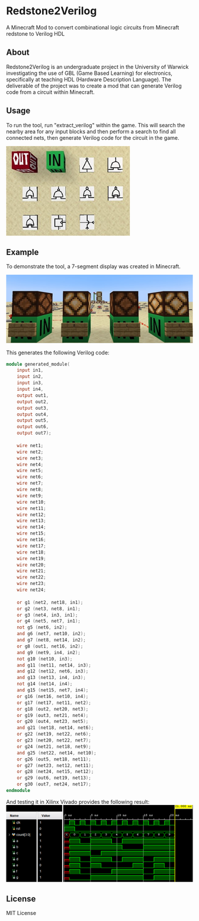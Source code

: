[7seg_minecraft]: https://github.com/raymondtliu/Redstone2Verilog/blob/master/screenshots/7seg_minecraft.jpg?raw=true 
[7seg_sim]: https://github.com/raymondtliu/Redstone2Verilog/blob/master/screenshots/7seg_sim.png?raw=true 
[redstone2verilog_blocks]: https://github.com/raymondtliu/Redstone2Verilog/blob/master/screenshots/redstone2verilog_blocks.jpg?raw=true 

# Redstone2Verilog
A Minecraft Mod to convert combinational logic circuits from Minecraft redstone to Verilog HDL

## About
Redstone2Verilog is an undergraduate project in the University of Warwick investigating the use of GBL (Game Based Learning) for electronics, specifically at teaching HDL (Hardware Description Language). The deliverable of the project was to create a mod that can generate Verilog code from a circuit within Minecraft.

## Usage
To run the tool, run "extract_verilog" within the game.
This will search the nearby area for any input blocks and then perform a search to find all connected nets, then generate Verilog code for the circuit in the game.

![redstone2verilog_blocks][redstone2verilog_blocks] 

## Example
To demonstrate the tool, a 7-segment display was created in Minecraft.

![7seg_minecraft][7seg_minecraft]

This generates the following Verilog code:

``` verilog 
module generated_module(
	input in1,
	input in2,
	input in3,
	input in4,
	output out1,
	output out2,
	output out3,
	output out4,
	output out5,
	output out6,
	output out7);

	wire net1;
	wire net2;
	wire net3;
	wire net4;
	wire net5;
	wire net6;
	wire net7;
	wire net8;
	wire net9;
	wire net10;
	wire net11;
	wire net12;
	wire net13;
	wire net14;
	wire net15;
	wire net16;
	wire net17;
	wire net18;
	wire net19;
	wire net20;
	wire net21;
	wire net22;
	wire net23;
	wire net24;

	or g1 (net2, net18, in1);
	or g2 (net3, net8, in1);
	or g3 (net4, in3, in1);
	or g4 (net5, net7, in1);
	not g5 (net6, in2);
	and g6 (net7, net10, in2);
	and g7 (net8, net14, in2);
	or g8 (out1, net16, in2);
	and g9 (net9, in4, in2);
	not g10 (net10, in3);
	and g11 (net11, net14, in3);
	and g12 (net12, net6, in3);
	and g13 (net13, in4, in3);
	not g14 (net14, in4);
	and g15 (net15, net7, in4);
	or g16 (net16, net10, in4);
	or g17 (net17, net11, net2);
	or g18 (out2, net20, net3);
	or g19 (out3, net21, net4);
	or g20 (out4, net23, net5);
	and g21 (net18, net14, net6);
	or g22 (net19, net22, net6);
	or g23 (net20, net22, net7);
	or g24 (net21, net18, net9);
	and g25 (net22, net14, net10);
	or g26 (out5, net18, net11);
	or g27 (net23, net12, net11);
	or g28 (net24, net15, net12);
	or g29 (out6, net19, net13);
	or g30 (out7, net24, net17);
endmodule
```

And testing it in Xilinx Vivado provides the following result:
![7seg_sim][7seg_sim] 

## License
MIT License

